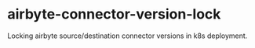 # airbyte-connector-version-lock
Locking airbyte source/destination connector versions in k8s deployment.
